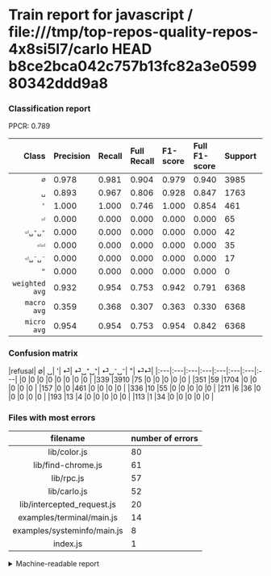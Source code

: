 # Train report for javascript / file:///tmp/top-repos-quality-repos-4x8si5l7/carlo HEAD b8ce2bca042c757b13fc82a3e059980342ddd9a8

### Classification report

PPCR: 0.789

| Class | Precision | Recall | Full Recall | F1-score | Full F1-score | Support | Full Support | PPCR |
|------:|:----------|:-------|:------------|:---------|:---------|:--------|:-------------|:-----|
| `∅` | 0.978| 0.981| 0.904| 0.979| 0.940| 3985| 4324| 0.922 |
| `␣` | 0.893| 0.967| 0.806| 0.928| 0.847| 1763| 2114| 0.834 |
| `'` | 1.000| 1.000| 0.746| 1.000| 0.854| 461| 618| 0.746 |
| `⏎` | 0.000| 0.000| 0.000| 0.000| 0.000| 65| 401| 0.162 |
| `⏎␣⁺␣⁺` | 0.000| 0.000| 0.000| 0.000| 0.000| 42| 253| 0.166 |
| `⏎⏎` | 0.000| 0.000| 0.000| 0.000| 0.000| 35| 148| 0.236 |
| `⏎␣⁻␣⁻` | 0.000| 0.000| 0.000| 0.000| 0.000| 17| 210| 0.081 |
| `"` | 0.000| 0.000| 0.000| 0.000| 0.000| 0| 0| 0.000 |
| `weighted avg` | 0.932| 0.954| 0.753| 0.942| 0.791| 6368| 8068| 0.789 |
| `macro avg` | 0.359| 0.368| 0.307| 0.363| 0.330| 6368| 8068| 0.789 |
| `micro avg` | 0.954| 0.954| 0.753| 0.954| 0.842| 6368| 8068| 0.789 |

### Confusion matrix

|refusal|  ∅| ␣| '| ⏎| ⏎␣⁺␣⁺| ⏎␣⁻␣⁻| "| ⏎⏎| 
|:---|:---|:---|:---|:---|:---|:---|:---|
|0 |0 |0 |0 |0 |0 |0 |0 |
|339 |3910 |75 |0 |0 |0 |0 |0 |
|351 |59 |1704 |0 |0 |0 |0 |0 |
|157 |0 |0 |461 |0 |0 |0 |0 |
|336 |10 |55 |0 |0 |0 |0 |0 |
|211 |6 |36 |0 |0 |0 |0 |0 |
|193 |13 |4 |0 |0 |0 |0 |0 |
|113 |1 |34 |0 |0 |0 |0 |0 |

### Files with most errors

| filename | number of errors|
|:----:|:-----|
| lib/color.js | 80 |
| lib/find-chrome.js | 61 |
| lib/rpc.js | 57 |
| lib/carlo.js | 52 |
| lib/intercepted_request.js | 20 |
| examples/terminal/main.js | 14 |
| examples/systeminfo/main.js | 8 |
| index.js | 1 |

<details>
    <summary>Machine-readable report</summary>
```json
{
  "cl_report": {"\"": {"f1-score": 0.0, "precision": 0.0, "recall": 0.0, "support": 0}, "\u0027": {"f1-score": 1.0, "precision": 1.0, "recall": 1.0, "support": 461}, "macro avg": {"f1-score": 0.3634770392050787, "precision": 0.3588532746394146, "recall": 0.3684642174176987, "support": 6368}, "micro avg": {"f1-score": 0.9539886934673367, "precision": 0.9539886934673367, "recall": 0.9539886934673367, "support": 6368}, "weighted avg": {"f1-score": 0.9423426313409691, "precision": 0.9315035682394098, "recall": 0.9539886934673367, "support": 6368}, "\u2205": {"f1-score": 0.9794589178356714, "precision": 0.9777444361090273, "recall": 0.9811794228356336, "support": 3985}, "\u23ce": {"f1-score": 0.0, "precision": 0.0, "recall": 0.0, "support": 65}, "\u23ce\u23ce": {"f1-score": 0.0, "precision": 0.0, "recall": 0.0, "support": 35}, "\u23ce\u2423\u207a\u2423\u207a": {"f1-score": 0.0, "precision": 0.0, "recall": 0.0, "support": 42}, "\u23ce\u2423\u207b\u2423\u207b": {"f1-score": 0.0, "precision": 0.0, "recall": 0.0, "support": 17}, "\u2423": {"f1-score": 0.9283573958049578, "precision": 0.8930817610062893, "recall": 0.9665343165059558, "support": 1763}},
  "cl_report_full": {"\"": {"f1-score": 0.0, "precision": 0.0, "recall": 0.0, "support": 0}, "\u0027": {"f1-score": 0.8544949026876737, "precision": 1.0, "recall": 0.7459546925566343, "support": 618}, "macro avg": {"f1-score": 0.33017494942334746, "precision": 0.3588532746394146, "recall": 0.30703311049820103, "support": 8068}, "micro avg": {"f1-score": 0.841645885286783, "precision": 0.9539886934673367, "recall": 0.7529747149231532, "support": 8068}, "weighted avg": {"f1-score": 0.791030386008821, "precision": 0.8346234239591881, "recall": 0.7529747149231532, "support": 8068}, "\u2205": {"f1-score": 0.9395650606752374, "precision": 0.9777444361090273, "recall": 0.9042553191489362, "support": 4324}, "\u23ce": {"f1-score": 0.0, "precision": 0.0, "recall": 0.0, "support": 401}, "\u23ce\u23ce": {"f1-score": 0.0, "precision": 0.0, "recall": 0.0, "support": 148}, "\u23ce\u2423\u207a\u2423\u207a": {"f1-score": 0.0, "precision": 0.0, "recall": 0.0, "support": 253}, "\u23ce\u2423\u207b\u2423\u207b": {"f1-score": 0.0, "precision": 0.0, "recall": 0.0, "support": 210}, "\u2423": {"f1-score": 0.8473396320238687, "precision": 0.8930817610062893, "recall": 0.8060548722800378, "support": 2114}},
  "ppcr": 0.7892910262766485
}
```
</details>
